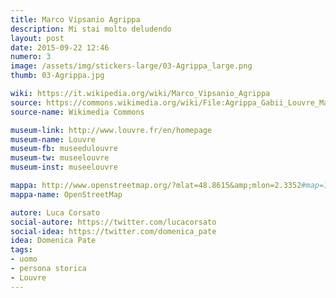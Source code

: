 ```yaml
---
title: Marco Vipsanio Agrippa
description: Mi stai molto deludendo
layout: post
date: 2015-09-22 12:46
numero: 3
image: /assets/img/stickers-large/03-Agrippa_large.png
thumb: 03-Agrippa.jpg

wiki: https://it.wikipedia.org/wiki/Marco_Vipsanio_Agrippa
source: https://commons.wikimedia.org/wiki/File:Agrippa_Gabii_Louvre_Ma1208.jpg
source-name: Wikimedia Commons

museum-link: http://www.louvre.fr/en/homepage
museum-name: Louvre
museum-fb: museedulouvre
museum-tw: museelouvre
museum-inst: museelouvre

mappa: http://www.openstreetmap.org/?mlat=48.8615&amp;mlon=2.3352#map=16/48.8615/2.3352
mappa-name: OpenStreetMap

autore: Luca Corsato
social-autore: https://twitter.com/lucacorsato
social-idea: https://twitter.com/domenica_pate
idea: Domenica Pate
tags:
- uomo
- persona storica
- Louvre
---
```

